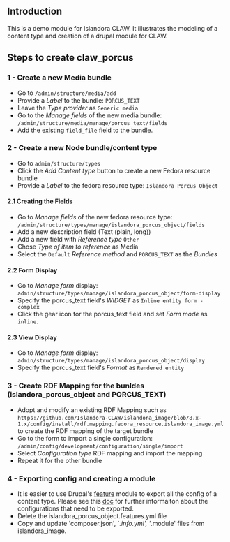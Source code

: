 ## Introduction
This is a demo module for Islandora CLAW. It illustrates the modeling of a content type and creation of a drupal module for CLAW.

## Steps to create claw_porcus

### 1 - Create a new Media bundle
* Go to `/admin/structure/media/add`
* Provide a *Label* to the bundle: `PORCUS_TEXT`
* Leave the *Type provider* as `Generic media`
* Go to the *Manage fields* of the new media bundle: `/admin/structure/media/manage/porcus_text/fields`
* Add the existing `field_file` field to the bundle.

### 2 - Create a new Node bundle/content type
* Go to `admin/structure/types`
* Click the *Add Content type* button to create a new Fedora resource bundle
* Provide a *Label* to the fedora resource type: `Islandora Porcus Object`

#### 2.1 Creating the Fields
* Go to *Manage fields* of the new fedora resource type: `/admin/structure/types/manage/islandora_porcus_object/fields`
* Add a new description field (Text (plain, long))
* Add a new field with *Reference type* `Other`
* Chose *Type of item to reference* as Media
* Select the `Default` *Reference method* and `PORCUS_TEXT` as the *Bundles*

#### 2.2 Form Display
* Go to *Manage form* display: `admin/structure/types/manage/islandora_porcus_object/form-display`
* Specify the porcus_text field's *WIDGET* as `Inline entity form - complex`
* Click the gear icon for the porcus_text field and set *Form mode* as `inline`.

#### 2.3 View Display
* Go to *Manage form* display: `admin/structure/types/manage/islandora_porcus_object/display`
* Specify the porcus_text field's *Format* as `Rendered entity`

### 3 - Create RDF Mapping for the bunldes (islandora_porcus_object and PORCUS_TEXT)
* Adopt and modify an existing RDF Mapping such as `https://github.com/Islandora-CLAW/islandora_image/blob/8.x-1.x/config/install/rdf.mapping.fedora_resource.islandora_image.yml` to create the RDF mapping of the target bundle
* Go to the form to import a single configuration: `/admin/config/development/configuration/single/import`
* Select *Configuration type* RDF mapping and import the mapping
* Repeat it for the other bundle

### 4 - Exporting config and creating a module
* It is easier to use Drupal's [feature](https://www.drupal.org/project/features) module to export all the config of a content type.  Please see this [doc](https://github.com/Islandora-CLAW/CLAW/blob/master/docs/islandora/drupal-bundle-configurations.md) for further informaiton about the configurations that need to be exported.
* Delete the islandora_porcus_object.features.yml file 
* Copy and update 'composer.json', `*.info.yml', '*.module' files from islandora_image.  



